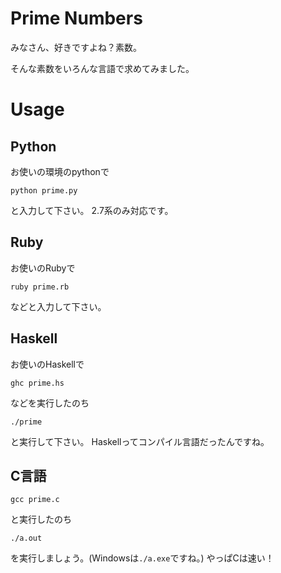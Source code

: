 # Prime Numbers

みなさん、好きですよね？素数。

そんな素数をいろんな言語で求めてみました。

# Usage
## Python
お使いの環境のpythonで

```
python prime.py
```
と入力して下さい。
2.7系のみ対応です。

## Ruby
お使いのRubyで

```
ruby prime.rb
```
などと入力して下さい。

## Haskell
お使いのHaskellで

```
ghc prime.hs
```
などを実行したのち

```
./prime
```
と実行して下さい。
Haskellってコンパイル言語だったんですね。

## C言語

```
gcc prime.c
```
と実行したのち

```
./a.out
```
を実行しましょう。(Windowsは`./a.exe`ですね。)
やっぱCは速い！

